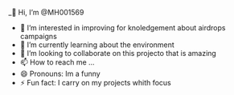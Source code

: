 _👋 Hi, I’m @MH001569
- 👀 I’m interested in improving for knoledgement about airdrops campaigns
- 🌱 I’m currently learning about the environment
- 💞️ I’m looking to collaborate on this projecto that is amazing 
- 📫 How to reach me ...
- 😄 Pronouns: Im a funny 
- ⚡ Fun fact: I carry on my projects whith focus 

<!---
MH001569/MH001569 is a ✨ special ✨ repository because its `README.md` (this file) appears on your GitHub profile.
You can click the Preview link to take a look at your changes.
--->
